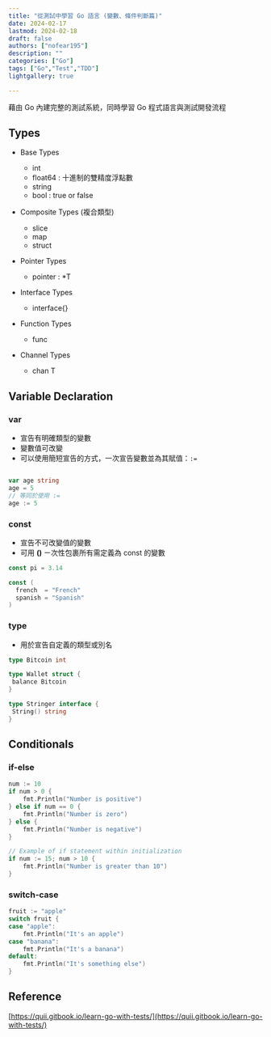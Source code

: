 ```yaml
---
title: "從測試中學習 Go 語言 (變數、條件判斷篇)"
date: 2024-02-17
lastmod: 2024-02-18
draft: false
authors: ["nofear195"]
description: ""
categories: ["Go"]
tags: ["Go","Test","TDD"]
lightgallery: true

---
```


藉由 Go 內建完整的測試系統，同時學習 Go 程式語言與測試開發流程

<!--more-->

## Types

- Base Types
  - int
  - float64 : 十進制的雙精度浮點數
  - string
  - bool : true or false

- Composite Types (複合類型)
  - slice
  - map
  - struct

- Pointer Types
  - pointer : *T

- Interface Types
  - interface{}

- Function Types
  - func

- Channel Types
  - chan T

## Variable Declaration

### var

- 宣告有明確類型的變數
- 變數值可改變
- 可以使用簡短宣告的方式，一次宣告變數並為其賦值：```:=```

```go

var age string
age = 5
// 等同於使用 := 
age := 5

```

### const

- 宣告不可改變值的變數
- 可用 **()** ㄧ次性包裹所有需定義為 const 的變數

```go
const pi = 3.14

const (
  french  = "French"
  spanish = "Spanish"
)
```

### type

- 用於宣告自定義的類型或別名

```go
type Bitcoin int

type Wallet struct {
 balance Bitcoin
}

type Stringer interface {
 String() string
}

```

## Conditionals

### if-else

```go
num := 10
if num > 0 {
    fmt.Println("Number is positive")
} else if num == 0 {
    fmt.Println("Number is zero")
} else {
    fmt.Println("Number is negative")
}

// Example of if statement within initialization
if num := 15; num > 10 {
    fmt.Println("Number is greater than 10")
}
```

### switch-case

```go
fruit := "apple"
switch fruit {
case "apple":
    fmt.Println("It's an apple")
case "banana":
    fmt.Println("It's a banana")
default:
    fmt.Println("It's something else")
}

```

## Reference

[https://quii.gitbook.io/learn-go-with-tests/](https://quii.gitbook.io/learn-go-with-tests/)
